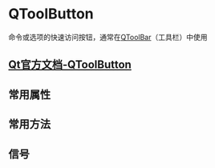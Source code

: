 # QToolButton

命令或选项的快速访问按钮，通常在[QToolBar](https://doc.qt.io/qt-5.15/qtoolbar.html)（工具栏）中使用

## [Qt官方文档-QToolButton](https://doc.qt.io/qt-5.15/qtoolbutton.html)

## 常用属性

## 常用方法

## 信号


